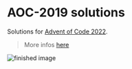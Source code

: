 # AOC-2019 solutions
Solutions for [Advent of Code 2022](https://www.adventofcode.com/2022).

> More infos [here](https://adventofcode.com/2022/about)

![finished image](./img.png)
